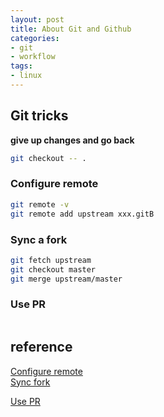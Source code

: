 ```yaml
---
layout: post
title: About Git and Github 
categories: 
- git
- workflow
tags:
- linux
---
```


## Git tricks

**give up changes and go back**
```sh
git checkout -- .
```


### Configure remote
```sh
git remote -v
git remote add upstream xxx.gitB
```

### Sync a fork
```sh
git fetch upstream
git checkout master
git merge upstream/master
```

### Use PR
```sh
```




## reference 
[Configure remote](https://help.github.com/articles/configuring-a-remote-for-a-fork/)   
[Sync fork](https://help.github.com/articles/syncing-a-fork/)   

[Use PR](https://help.github.com/articles/using-pull-requests/)
